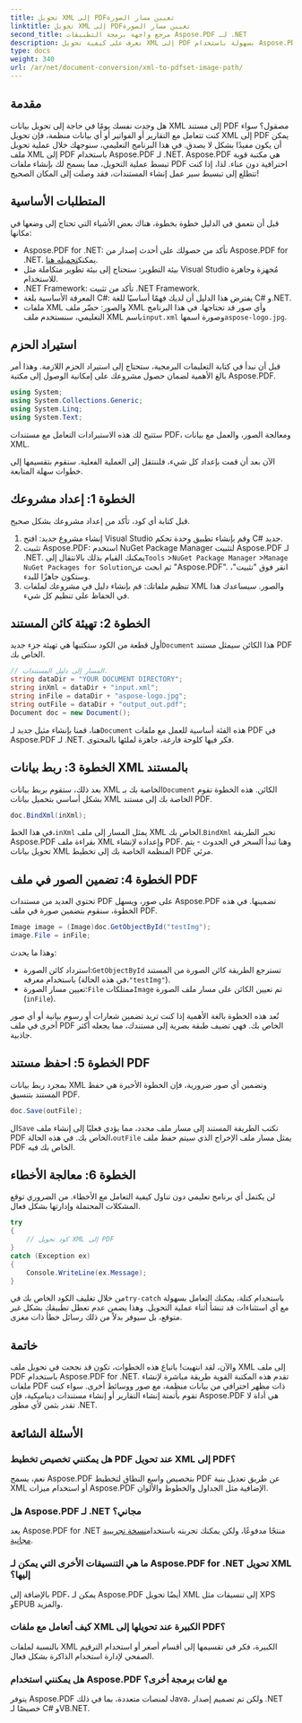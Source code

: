 ```yaml
---
title: تحويل XML إلى PDFتعيين مسار الصورة
linktitle: تحويل XML إلى PDFتعيين مسار الصورة
second_title: مرجع واجهة برمجة التطبيقات Aspose.PDF لـ .NET
description: تعرف على كيفية تحويل XML إلى PDF بسهولة باستخدام Aspose.PDF for .NET. يرشدك هذا الدليل التفصيلي خلال العملية خطوة بخطوة، من الإعداد إلى الإكمال.
type: docs
weight: 340
url: /ar/net/document-conversion/xml-to-pdfset-image-path/
---
```

## مقدمة

هل وجدت نفسك يومًا في حاجة إلى تحويل بيانات XML إلى مستند PDF مصقول؟ سواء كنت تتعامل مع التقارير أو الفواتير أو أي بيانات منظمة، فإن تحويل XML إلى PDF يمكن أن يكون مفيدًا بشكل لا يصدق. في هذا البرنامج التعليمي، سنوجهك خلال عملية تحويل ملف XML إلى PDF باستخدام Aspose.PDF لـ .NET. Aspose.PDF هي مكتبة قوية تبسط عملية التحويل، مما يسمح لك بإنشاء ملفات PDF احترافية دون عناء. لذا، إذا كنت تتطلع إلى تبسيط سير عمل إنشاء المستندات، فقد وصلت إلى المكان الصحيح!

## المتطلبات الأساسية

قبل أن نتعمق في الدليل خطوة بخطوة، هناك بعض الأشياء التي تحتاج إلى وضعها في مكانها:

-  Aspose.PDF for .NET: تأكد من حصولك على أحدث إصدار من Aspose.PDF for .NET. يمكنك[تحميله هنا](https://releases.aspose.com/pdf/net/).
- بيئة التطوير: ستحتاج إلى بيئة تطوير متكاملة مثل Visual Studio مُجهزة وجاهزة للاستخدام.
- .NET Framework: تأكد من تثبيت .NET Framework.
- المعرفة الأساسية بلغة C#: يفترض هذا الدليل أن لديك فهمًا أساسيًا للغة C# و.NET.
-  ملفات XML والصور: حضّر ملف XML وأي صور قد تحتاجها. في هذا البرنامج التعليمي، سنستخدم ملف XML باسم`input.xml` وصورة اسمها`aspose-logo.jpg`.

## استيراد الحزم

قبل أن نبدأ في كتابة التعليمات البرمجية، ستحتاج إلى استيراد الحزم اللازمة. وهذا أمر بالغ الأهمية لضمان حصول مشروعك على إمكانية الوصول إلى مكتبة Aspose.PDF.

```csharp
using System;
using System.Collections.Generic;
using System.Linq;
using System.Text;
```

ستتيح لك هذه الاستيرادات التعامل مع مستندات PDF، ومعالجة الصور، والعمل مع بيانات XML.

الآن بعد أن قمت بإعداد كل شيء، فلننتقل إلى العملية الفعلية. سنقوم بتقسيمها إلى خطوات سهلة المتابعة.

## الخطوة 1: إعداد مشروعك

قبل كتابة أي كود، تأكد من إعداد مشروعك بشكل صحيح.

1. إنشاء مشروع جديد: افتح Visual Studio وقم بإنشاء تطبيق وحدة تحكم C# جديد.
2.  تثبيت Aspose.PDF: استخدم NuGet Package Manager لتثبيت Aspose.PDF لـ .NET. يمكنك القيام بذلك بالانتقال إلى`Tools` >`NuGet Package Manager` >`Manage NuGet Packages for Solution`ثم ابحث عن "Aspose.PDF". انقر فوق "تثبيت"، وستكون جاهزًا للبدء.
3. تنظيم ملفاتك: قم بإنشاء دليل في مشروعك لملفات XML والصور. سيساعدك هذا في الحفاظ على تنظيم كل شيء.

## الخطوة 2: تهيئة كائن المستند

 أول قطعة من الكود ستكتبها هي تهيئة جزء جديد`Document` هذا الكائن سيمثل مستند PDF الخاص بك.

```csharp
// المسار إلى دليل المستندات.
string dataDir = "YOUR DOCUMENT DIRECTORY";
string inXml = dataDir + "input.xml";
string inFile = dataDir + "aspose-logo.jpg";
string outFile = dataDir + "output_out.pdf";
Document doc = new Document();
```

 هنا، قمنا بإنشاء مثيل جديد لـ`Document` هذه الفئة أساسية للعمل مع ملفات PDF في Aspose.PDF لـ .NET. فكر فيها كلوحة فارغة، جاهزة لملئها بالمحتوى.

## الخطوة 3: ربط بيانات XML بالمستند

 بعد ذلك، ستقوم بربط بيانات XML الخاصة بك بـ`Document` الكائن. هذه الخطوة تقوم بشكل أساسي بتحميل بيانات XML الخاصة بك إلى مستند PDF.

```csharp
doc.BindXml(inXml);
```

 في هذا الخط،`inXml` يمثل المسار إلى ملف XML الخاص بك.`BindXml` تخبر الطريقة Aspose.PDF بقراءة ملف XML وإعداده لإنشاء PDF. وهنا تبدأ السحر في الحدوث - يتم تحويل بيانات XML المنظمة الخاصة بك إلى تخطيط PDF مرئي.

## الخطوة 4: تضمين الصور في ملف PDF

تحتوي العديد من مستندات PDF على صور، ويسهل Aspose.PDF تضمينها. في هذه الخطوة، سنقوم بتضمين صورة في ملف PDF.

```csharp
Image image = (Image)doc.GetObjectById("testImg");
image.File = inFile;
```

وهذا ما يحدث:

-  استرداد كائن الصورة:`GetObjectById` تسترجع الطريقة كائن الصورة من المستند باستخدام معرفه (في هذه الحالة،`"testImg"`).
-  تعيين مسار الصورة:`File` ممتلكات`Image` تم تعيين الكائن على مسار ملف الصورة (`inFile`).

تُعد هذه الخطوة بالغة الأهمية إذا كنت تريد تضمين شعارات أو رسوم بيانية أو أي صور أخرى في ملف PDF الخاص بك. فهي تضيف طبقة بصرية إلى مستندك، مما يجعله أكثر جاذبية.

## الخطوة 5: احفظ مستند PDF

بمجرد ربط بيانات XML وتضمين أي صور ضرورية، فإن الخطوة الأخيرة هي حفظ المستند بتنسيق PDF.

```csharp
doc.Save(outFile);
```

 ال`Save` تكتب الطريقة المستند إلى مسار ملف محدد، مما يؤدي فعليًا إلى إنشاء ملف PDF الخاص بك. في هذه الحالة،`outFile` يمثل مسار ملف الإخراج الذي سيتم حفظ ملف PDF الخاص بك فيه.

## الخطوة 6: معالجة الأخطاء

لن يكتمل أي برنامج تعليمي دون تناول كيفية التعامل مع الأخطاء. من الضروري توقع المشكلات المحتملة وإدارتها بشكل فعال.

```csharp
try
{
    // كود تحويل XML إلى PDF
}
catch (Exception ex)
{
    Console.WriteLine(ex.Message);
}
```

 من خلال تغليف الكود الخاص بك في`try-catch` باستخدام كتلة، يمكنك التعامل بسهولة مع أي استثناءات قد تنشأ أثناء عملية التحويل. وهذا يضمن عدم تعطل تطبيقك بشكل غير متوقع، بل سيوفر بدلاً من ذلك رسائل خطأ ذات مغزى.

## خاتمة

والآن، لقد انتهيت! باتباع هذه الخطوات، تكون قد نجحت في تحويل ملف XML إلى ملف PDF باستخدام Aspose.PDF for .NET. تقدم هذه المكتبة القوية طريقة مباشرة لإنشاء ملفات PDF ذات مظهر احترافي من بيانات منظمة، مع صور ووسائط أخرى. سواء كنت تقوم بأتمتة إنشاء التقارير أو إنشاء مستندات ديناميكية، فإن Aspose.PDF هي أداة لا تقدر بثمن لأي مطور .NET.

## الأسئلة الشائعة

### هل يمكنني تخصيص تخطيط PDF عند تحويل XML إلى PDF؟
نعم، يسمح Aspose.PDF بتخصيص واسع النطاق لتخطيط PDF عن طريق تعديل بنية XML أو استخدام ميزات Aspose.PDF الإضافية مثل الجداول والخطوط والألوان.

### هل Aspose.PDF لـ .NET مجاني؟
 يعد Aspose.PDF for .NET منتجًا مدفوعًا، ولكن يمكنك تجربته باستخدام[نسخة تجريبية مجانية](https://releases.aspose.com/).

### ما هي التنسيقات الأخرى التي يمكن لـ Aspose.PDF for .NET تحويل XML إليها؟
بالإضافة إلى PDF، يمكن لـ Aspose.PDF أيضًا تحويل XML إلى تنسيقات مثل XPS وEPUB والمزيد.

### كيف أتعامل مع ملفات XML الكبيرة عند تحويلها إلى PDF؟
بالنسبة لملفات XML الكبيرة، فكر في تقسيمها إلى أقسام أصغر أو استخدام الترقيم الصفحي لإدارة استخدام الذاكرة بشكل فعال.

### هل يمكنني استخدام Aspose.PDF مع لغات برمجة أخرى؟
يتوفر Aspose.PDF لمنصات متعددة، بما في ذلك Java، ولكن تم تصميم إصدار .NET خصيصًا لـ C# وVB.NET.